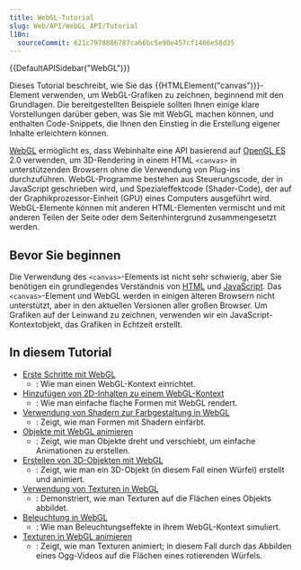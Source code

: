 ```yaml
---
title: WebGL-Tutorial
slug: Web/API/WebGL_API/Tutorial
l10n:
  sourceCommit: 621c7978886787ca66bc5e90e457cf1466e58d35
---
```


{{DefaultAPISidebar("WebGL")}}

Dieses Tutorial beschreibt, wie Sie das {{HTMLElement("canvas")}}-Element verwenden, um WebGL-Grafiken zu zeichnen, beginnend mit den Grundlagen. Die bereitgestellten Beispiele sollten Ihnen einige klare Vorstellungen darüber geben, was Sie mit WebGL machen können, und enthalten Code-Snippets, die Ihnen den Einstieg in die Erstellung eigener Inhalte erleichtern können.

[WebGL](https://www.khronos.org/webgl/) ermöglicht es, dass Webinhalte eine API basierend auf [OpenGL ES](https://www.khronos.org/opengles/) 2.0 verwenden, um 3D-Rendering in einem HTML `<canvas>` in unterstützenden Browsern ohne die Verwendung von Plug-ins durchzuführen. WebGL-Programme bestehen aus Steuerungscode, der in JavaScript geschrieben wird, und Spezialeffektcode (Shader-Code), der auf der Graphikprozessor-Einheit (GPU) eines Computers ausgeführt wird. WebGL-Elemente können mit anderen HTML-Elementen vermischt und mit anderen Teilen der Seite oder dem Seitenhintergrund zusammengesetzt werden.

## Bevor Sie beginnen

Die Verwendung des `<canvas>`-Elements ist nicht sehr schwierig, aber Sie benötigen ein grundlegendes Verständnis von [HTML](/de/docs/Web/HTML) und [JavaScript](/de/docs/Web/JavaScript). Das `<canvas>`-Element und WebGL werden in einigen älteren Browsern nicht unterstützt, aber in den aktuellen Versionen aller großen Browser. Um Grafiken auf der Leinwand zu zeichnen, verwenden wir ein JavaScript-Kontextobjekt, das Grafiken in Echtzeit erstellt.

## In diesem Tutorial

- [Erste Schritte mit WebGL](/de/docs/Web/API/WebGL_API/Tutorial/Getting_started_with_WebGL)
  - : Wie man einen WebGL-Kontext einrichtet.
- [Hinzufügen von 2D-Inhalten zu einem WebGL-Kontext](/de/docs/Web/API/WebGL_API/Tutorial/Adding_2D_content_to_a_WebGL_context)
  - : Wie man einfache flache Formen mit WebGL rendert.
- [Verwendung von Shadern zur Farbgestaltung in WebGL](/de/docs/Web/API/WebGL_API/Tutorial/Using_shaders_to_apply_color_in_WebGL)
  - : Zeigt, wie man Formen mit Shadern einfärbt.
- [Objekte mit WebGL animieren](/de/docs/Web/API/WebGL_API/Tutorial/Animating_objects_with_WebGL)
  - : Zeigt, wie man Objekte dreht und verschiebt, um einfache Animationen zu erstellen.
- [Erstellen von 3D-Objekten mit WebGL](/de/docs/Web/API/WebGL_API/Tutorial/Creating_3D_objects_using_WebGL)
  - : Zeigt, wie man ein 3D-Objekt (in diesem Fall einen Würfel) erstellt und animiert.
- [Verwendung von Texturen in WebGL](/de/docs/Web/API/WebGL_API/Tutorial/Using_textures_in_WebGL)
  - : Demonstriert, wie man Texturen auf die Flächen eines Objekts abbildet.
- [Beleuchtung in WebGL](/de/docs/Web/API/WebGL_API/Tutorial/Lighting_in_WebGL)
  - : Wie man Beleuchtungseffekte in Ihrem WebGL-Kontext simuliert.
- [Texturen in WebGL animieren](/de/docs/Web/API/WebGL_API/Tutorial/Animating_textures_in_WebGL)
  - : Zeigt, wie man Texturen animiert; in diesem Fall durch das Abbilden eines Ogg-Videos auf die Flächen eines rotierenden Würfels.
